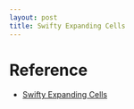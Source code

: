 ```yaml
---
layout: post
title: Swifty Expanding Cells
---
```


# Reference

- [Swifty Expanding Cells](https://github.com/justinmfischer/SwiftyExpandingCells)
